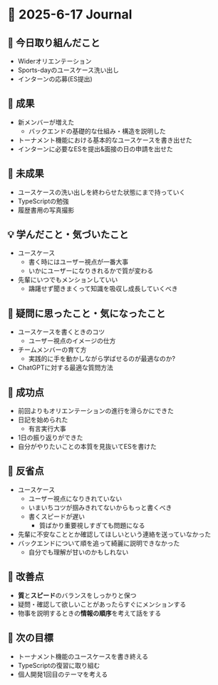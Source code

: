 # 📓 2025-6-17 Journal

## 🔨 今日取り組んだこと
- Widerオリエンテーション
- Sports-dayのユースケース洗い出し
- インターンの応募(ES提出)

## 🎉 成果
- 新メンバーが増えた
  - バックエンドの基礎的な仕組み・構造を説明した
- トーナメント機能における基本的なユースケースを書き出せた
- インターンに必要なESを提出&面接の日の申請を出せた

## 🚧 未成果
- ユースケースの洗い出しを終わらせた状態にまで持っていく
- TypeScriptの勉強
- 履歴書用の写真撮影

## 💡 学んだこと・気づいたこと
- ユースケース
  - 書く時にはユーザー視点が一番大事
  - いかにユーザーになりきれるかで質が変わる
- 先輩にいつでもメンションしていい
  - 躊躇せず聞きまくって知識を吸収し成長していくべき

## 💭 疑問に思ったこと・気になったこと
- ユースケースを書くときのコツ
  - ユーザー視点のイメージの仕方
- チームメンバーの育て方
  - 実践的に手を動かしながら学ばせるのが最適なのか?
- ChatGPTに対する最適な質問方法

## 🏅 成功点
- 前回よりもオリエンテーションの進行を滑らかにできた
- 日記を始められた
  - 有言実行大事
- 1日の振り返りができた
- 自分がやりたいことの本質を見抜いてESを書けた

## 🤔 反省点
- ユースケース
  - ユーザー視点になりきれていない
  - いまいちコツが掴みきれてないからもっと書くべき
  - 書くスピードが遅い
    - 質ばかり重要視しすぎても問題になる
- 先輩に不安なこととか確認してほしいという連絡を送っていなかった
- バックエンドについて順を追って綺麗に説明できなかった
  - 自分でも理解が甘いのかもしれない

## 🔧 改善点
- **質**と**スピード**のバランスをしっかりと保つ
- 疑問・確認して欲しいことがあったらすぐにメンションする
- 物事を説明するときの**情報の順序**を考えて話をする

## 🚀 次の目標
- トーナメント機能のユースケースを書き終える
- TypeScriptの復習に取り組む
- 個人開発1回目のテーマを考える
